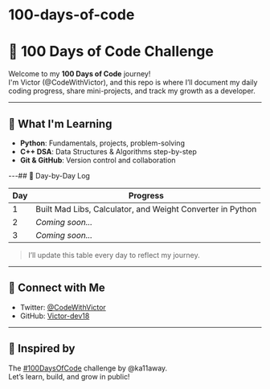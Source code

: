 # 100-days-of-code
# 💯 100 Days of Code Challenge

Welcome to my **100 Days of Code** journey!  
I'm Victor (@CodeWithVictor), and this repo is where I’ll document my daily coding progress, share mini-projects, and track my growth as a developer.

---

## 🚀 What I'm Learning
- **Python**: Fundamentals, projects, problem-solving
- **C++ DSA**: Data Structures & Algorithms step-by-step
- **Git & GitHub**: Version control and collaboration

---## 🧠 Day-by-Day Log

| Day | Progress |
|-----|----------|
| 1   | Built Mad Libs, Calculator, and Weight Converter in Python |
| 2   | *Coming soon...* |
| 3   | *Coming soon...* |

> I’ll update this table every day to reflect my journey.

---

## 📌 Connect with Me

- Twitter: [@CodeWithVictor](https://twitter.com/CodeWithVictor)
- GitHub: [Victor-dev18](https://github.com/Victor-dev18)

---

## 🌟 Inspired by
The [#100DaysOfCode](https://www.100daysofcode.com/) challenge by @ka11away.  
Let’s learn, build, and grow in public!




